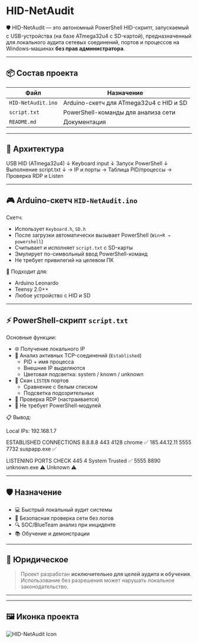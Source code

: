 # HID-NetAudit

🛡️ HID-NetAudit — это автономный PowerShell HID-скрипт, запускаемый с USB-устройства (на базе ATmega32u4 с SD-картой), предназначенный для локального аудита сетевых соединений, портов и процессов на Windows-машинах **без прав администратора**.

---

## 📦 Состав проекта

| Файл           | Назначение                                    |
|----------------|-----------------------------------------------|
| `HID-NetAudit.ino` | Arduino-скетч для ATmega32u4 с HID и SD |
| `script.txt`       | PowerShell-команды для анализа сети       |
| `README.md`        | Документация                             |

---

## 🧠 Архитектура

USB HID (ATmega32u4) ↓ Keyboard input ↓ Запуск PowerShell ↓ Выполнение script.txt ↓ → IP и порты → Таблица PID/процессы → Проверка RDP и Listen


---

## 🎮 Arduino-скетч `HID-NetAudit.ino`

Скетч:

- Использует `Keyboard.h`, `SD.h`
- После загрузки автоматически вызывает PowerShell (`Win+R → powershell`)
- Считывает и исполняет `script.txt` с SD-карты
- Эмулирует по-символьный ввод PowerShell-команд
- Не требует привилегий на целевом ПК

📎 Подходит для:
- Arduino Leonardo
- Teensy 2.0++
- Любое устройство с HID и SD

---

## ⚡ PowerShell-скрипт `script.txt`

Основные функции:

- 🌐 Получение локального IP
- 🔗 Анализ активных TCP-соединений (`Established`)
  - PID + имя процесса
  - Внешние IP выделяются
  - Цветовая подсветка: system / known / unknown
- 🔎 Скан `LISTEN` портов
  - Сравнение с белым списком
  - Подсветка подозрительных
- 🔐 Проверка RDP (настраивается)
- 🧩 Не требует PowerShell-модулей

📋 Вывод:

Local IPs: 192.168.1.7

ESTABLISHED CONNECTIONS 8.8.8.8 443 4128 chrome ✅ 185.44.12.11 5555 7732 suspapp.exe ✅

LISTENING PORTS CHECK 445 4 System Trusted ✅ 5555 8890 unknown.exe ⚠ Unknown ⚠


---

## 🛡 Назначение

- 💻 Быстрый локальный аудит системы
- 🔐 Безопасная проверка сети без логов
- 🔍 SOC/BlueTeam анализ при инциденте
- 📚 Обучение и демонстрации

---

## 🚨 Юридическое

> Проект разработан **исключительно для целей аудита и обучения**.  
> Использование без разрешения может нарушать локальное законодательство.

---

---

## 🖼 Иконка проекта

![HID-NetAudit Icon](./icon.png)
